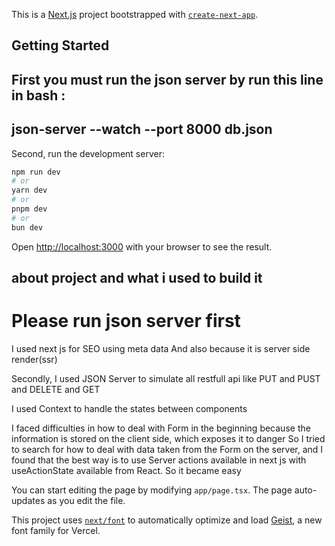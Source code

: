This is a [Next.js](https://nextjs.org) project bootstrapped with [`create-next-app`](https://nextjs.org/docs/app/api-reference/cli/create-next-app).

## Getting Started

## First you must run the json server by run this line in bash :
## json-server --watch --port 8000 db.json

Second, run the development server:

```bash
npm run dev
# or
yarn dev
# or
pnpm dev
# or
bun dev
```

Open [http://localhost:3000](http://localhost:3000) with your browser to see the result.

## about project and what i used to build it
# Please run json server first

I used next js for SEO using meta data 
And also because it is server side 
 render(ssr) 

Secondly, I used JSON Server to simulate all restfull api like PUT and PUST and DELETE and GET

I used Context to handle the states between components

I faced difficulties in how to deal with Form in the beginning because the information is stored on the client side, which exposes it to danger
So I tried to search for how to deal with data taken from the Form on the server, and I found that the best way is to use Server actions available in next js with useActionState available from React.
So it became easy





You can start editing the page by modifying `app/page.tsx`. The page auto-updates as you edit the file.

This project uses [`next/font`](https://nextjs.org/docs/app/building-your-application/optimizing/fonts) to automatically optimize and load [Geist](https://vercel.com/font), a new font family for Vercel.
